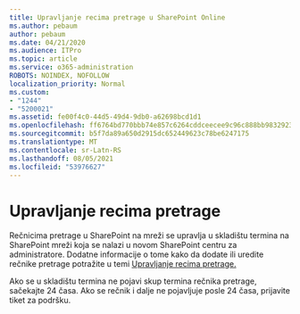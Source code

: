 ```yaml
---
title: Upravljanje recima pretrage u SharePoint Online
ms.author: pebaum
author: pebaum
ms.date: 04/21/2020
ms.audience: ITPro
ms.topic: article
ms.service: o365-administration
ROBOTS: NOINDEX, NOFOLLOW
localization_priority: Normal
ms.custom:
- "1244"
- "5200021"
ms.assetid: fe00f4c0-44d5-49d4-9db0-a62698bcd1d1
ms.openlocfilehash: ff6764bd770bbb74e857c6264cddceecee9c96c888bb983292398522f5e90a5c
ms.sourcegitcommit: b5f7da89a650d2915dc652449623c78be6247175
ms.translationtype: MT
ms.contentlocale: sr-Latn-RS
ms.lasthandoff: 08/05/2021
ms.locfileid: "53976627"
---
```

# <a name="manage-search-dictionaries"></a>Upravljanje recima pretrage

Rečnicima pretrage u SharePoint na mreži se upravlja u skladištu termina na SharePoint mreži koja se nalazi u novom SharePoint centru za administratore. Dodatne informacije o tome kako da dodate ili uredite rečnike pretrage potražite u temi [Upravljanje recima pretrage.](https://go.microsoft.com/fwlink/?linkid=2044669&amp;clcid=0x409)
  
Ako se u skladištu termina ne pojavi skup termina rečnika pretrage, sačekajte 24 časa. Ako se rečnik i dalje ne pojavljuje posle 24 časa, prijavite tiket za podršku.
  
